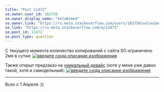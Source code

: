 ```yaml
---
title: "Post 11472"
se.owner.user_id: 182750
se.owner.display_name: "XelaNimed"
se.owner.link: "https://ru.meta.stackoverflow.com/users/182750/xelanimed"
se.link: "https://ru.meta.stackoverflow.com/q/11472"
se.post_id: 11472
se.post_type: question
---
```

<p>С текущего момента количество копирований с сайта SO ограничено 2мя в сутки:
<a href="https://i.stack.imgur.com/S0hjl.png" rel="nofollow noreferrer"><img src="https://i.stack.imgur.com/S0hjl.png" alt="введите сюда описание изображения" /></a></p>
<p>Также открыт предзаказ на <a href="https://stackoverflow.blog/2021/03/31/the-key-copy-paste">уникальный девайс</a> (хотя у меня уже давно такой, хотя и самодельный):
<a href="https://i.stack.imgur.com/4IjFJ.png" rel="nofollow noreferrer"><img src="https://i.stack.imgur.com/4IjFJ.png" alt="введите сюда описание изображения" /></a></p>
<hr />
<p>Всех с 1 Апреля :))</p>
